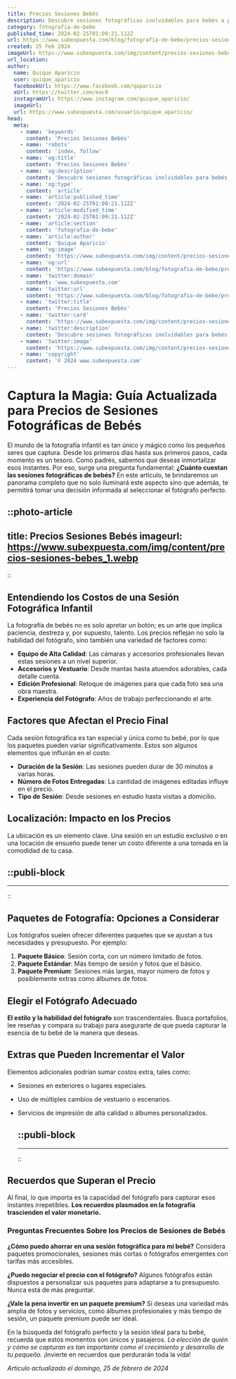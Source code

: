 ```yaml
---
title: Precios Sesiones Bebés
description: Descubre sesiones fotográficas inolvidables para bebés a precios competitivos. Captura la magia de su crecimiento con nosotros.
category: fotografia-de-bebe
published_time: 2024-02-25T01:09:21.112Z
url: https://www.subexpuesta.com/blog/fotografia-de-bebe/precios-sesiones-bebes
created: 25 Feb 2024
imageUrl: https://www.subexpuesta.com/img/content/precios-sesiones-bebes_1.webp
url_location:
author:
  name: Quique Aparicio
  user: quique_aparicio
  facebookUrl: https://www.facebook.com/qaparicio
  xUrl: https://twitter.com/eac9
  instagramUrl: https://www.instagram.com/quique_aparicio/
  imageUrl: 
  url: https://www.subexpuesta.com/usuario/quique_aparicio/
head:
  meta:
    - name: 'keywords'
      content: 'Precios Sesiones Bebés'
    - name: 'robots'
      content: 'index, follow'
    - name: 'og:title'
      content: 'Precios Sesiones Bebés'
    - name: 'og:description'
      content: 'Descubre sesiones fotográficas inolvidables para bebés a precios competitivos. Captura la magia de su crecimiento con nosotros.'
    - name: 'og:type'
      content: 'article'
    - name: 'article:published_time'
      content: '2024-02-25T01:09:21.112Z'
    - name: 'article:modified_time'
      content: '2024-02-25T01:09:21.112Z'
    - name: 'article:section'
      content: 'fotografia-de-bebe'
    - name: 'article:author'
      content: 'Quique Aparicio'
    - name: 'og:image'
      content: 'https://www.subexpuesta.com/img/content/precios-sesiones-bebes_1.webp'
    - name: 'og:url'
      content: 'https://www.subexpuesta.com/blog/fotografia-de-bebe/precios-sesiones-bebes'
    - name: 'twitter:domain'
      content: 'www.subexpuesta.com'
    - name: 'twitter:url'
      content: 'https://www.subexpuesta.com/blog/fotografia-de-bebe/precios-sesiones-bebes'
    - name: 'twitter:title'
      content: 'Precios Sesiones Bebés'
    - name: 'twitter:card'
      content: 'https://www.subexpuesta.com/img/content/precios-sesiones-bebes_1.webp'
    - name: 'twitter:description'
      content: 'Descubre sesiones fotográficas inolvidables para bebés a precios competitivos. Captura la magia de su crecimiento con nosotros.'
    - name: 'twitter:image'
      content: 'https://www.subexpuesta.com/img/content/precios-sesiones-bebes_1.webp'
    - name: 'copyright'
      content: '© 2024 www.subexpuesta.com'
---
```

# Captura la Magia: Guía Actualizada para Precios de Sesiones Fotográficas de Bebés

El mundo de la fotografía infantil es tan único y mágico como los pequeños seres que captura. Desde los primeros días hasta sus primeros pasos, cada momento es un tesoro. Como padres, sabemos que deseas inmortalizar esos instantes. Por eso, surge una pregunta fundamental: **¿Cuánto cuestan las sesiones fotográficas de bebés?** En este artículo, te brindaremos un panorama completo que no solo iluminará este aspecto sino que además, te permitirá tomar una decisión informada al seleccionar el fotógrafo perfecto.


::photo-article
---
title: Precios Sesiones Bebés
imageurl: https://www.subexpuesta.com/img/content/precios-sesiones-bebes_1.webp
---
::


## Entendiendo los Costos de una Sesión Fotográfica Infantil

La fotografía de bebés no es solo apretar un botón; es un arte que implica paciencia, destreza y, por supuesto, talento. Los precios reflejan no solo la habilidad del fotógrafo, sino también una variedad de factores como:

- **Equipo de Alta Calidad**: Las cámaras y accesorios profesionales llevan estas sesiones a un nivel superior.
- **Accesorios y Vestuario**: Desde mantas hasta atuendos adorables, cada detalle cuenta.
- **Edición Profesional**: Retoque de imágenes para que cada foto sea una obra maestra.
- **Experiencia del Fotógrafo**: Años de trabajo perfeccionando el arte.

## Factores que Afectan el Precio Final

Cada sesión fotográfica es tan especial y única como tu bebé, por lo que los paquetes pueden variar significativamente. Estos son algunos elementos que influirán en el costo:

- **Duración de la Sesión**: Las sesiones pueden durar de 30 minutos a varias horas.
- **Número de Fotos Entregadas**: La cantidad de imágenes editadas influye en el precio.
- **Tipo de Sesión**: Desde sesiones en estudio hasta visitas a domicilio.

## Localización: Impacto en los Precios

La ubicación es un elemento clave. Una sesión en un estudio exclusivo o en una locación de ensueño puede tener un costo diferente a una tomada en la comodidad de tu casa.


  ::publi-block
  ---
  ---
  ::
  
  
## Paquetes de Fotografía: Opciones a Considerar

Los fotógrafos suelen ofrecer diferentes paquetes que se ajustan a tus necesidades y presupuesto. Por ejemplo:

1. **Paquete Básico**: Sesión corta, con un número limitado de fotos.
2. **Paquete Estándar**: Más tiempo de sesión y fotos que el básico.
3. **Paquete Premium**: Sesiones más largas, mayor número de fotos y posiblemente extras como álbumes de fotos.

## Elegir el Fotógrafo Adecuado

**El estilo y la habilidad del fotógrafo** son trascendentales. Busca portafolios, lee reseñas y compara su trabajo para asegurarte de que pueda capturar la esencia de tu bebé de la manera que deseas.

## Extras que Pueden Incrementar el Valor

Elementos adicionales podrían sumar costos extra, tales como:

- Sesiones en exteriores o lugares especiales.
- Uso de múltiples cambios de vestuario o escenarios.
- Servicios de impresión de alta calidad o álbumes personalizados.


  ::publi-block
  ---
  ---
  ::
  
   
## Recuerdos que Superan el Precio

Al final, lo que importa es la capacidad del fotógrafo para capturar esos instantes irrepetibles. **Los recuerdos plasmados en la fotografía trascienden el valor monetario.**

### Preguntas Frecuentes Sobre los Precios de Sesiones de Bebés

**¿Cómo puedo ahorrar en una sesión fotográfica para mi bebé?**
Considera paquetes promocionales, sesiones más cortas o fotógrafos emergentes con tarifas más accesibles.

**¿Puedo negociar el precio con el fotógrafo?**
Algunos fotógrafos están dispuestos a personalizar sus paquetes para adaptarse a tu presupuesto. Nunca está de más preguntar.

**¿Vale la pena invertir en un paquete premium?**
Si deseas una variedad más amplia de fotos y servicios, como álbumes profesionales y más tiempo de sesión, un paquete premium puede ser ideal.

En la búsqueda del fotógrafo perfecto y la sesión ideal para tu bebé, recuerda que estos momentos son únicos y pasajeros. *La elección de quién y cómo se capturan es tan importante como el crecimiento y desarrollo de tu pequeño.* ¡Invierte en recuerdos que perdurarán toda la vida!

_Artículo actualizado el domingo, 25 de febrero de 2024_